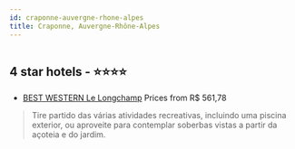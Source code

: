 ```yaml
---
id: craponne-auvergne-rhone-alpes
title: Craponne, Auvergne-Rhône-Alpes
---
```


<center><img src="https://i.travelapi.com/hotels/1000000/440000/430300/430295/e9c38568_z.jpg" alt="" /></center>


##  4 star hotels - ⭐️⭐️⭐️⭐️

-    [BEST WESTERN Le Longchamp](https://www.hurb.com/br/aud/https://www.hurb.com/br/hotels/craponne/best-western-le-longchamp-HT-RAIG?cmp=18055) Prices from R$ 561,78
   > Tire partido das várias atividades recreativas, incluindo uma piscina exterior, ou aproveite para contemplar soberbas vistas a partir da açoteia e do jardim.
